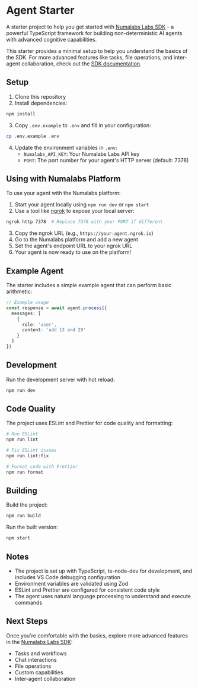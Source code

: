 # Agent Starter

A starter project to help you get started with [Numalabs Labs SDK](https://github.com/Numalabs-labs/sdk) - a powerful TypeScript framework for building non-deterministic AI agents with advanced cognitive capabilities.

This starter provides a minimal setup to help you understand the basics of the SDK. For more advanced features like tasks, file operations, and inter-agent collaboration, check out the [SDK documentation](https://github.com/Numalabs-labs/sdk).

## Setup

1. Clone this repository
2. Install dependencies:

```bash
npm install
```

3. Copy `.env.example` to `.env` and fill in your configuration:

```bash
cp .env.example .env
```

4. Update the environment variables in `.env`:
   - `Numalabs_API_KEY`: Your Numalabs Labs API key
   - `PORT`: The port number for your agent's HTTP server (default: 7378)

## Using with Numalabs Platform

To use your agent with the Numalabs platform:

1. Start your agent locally using `npm run dev` or `npm start`
2. Use a tool like [ngrok](https://ngrok.com/) to expose your local server:
```bash
ngrok http 7378  # Replace 7378 with your PORT if different
```
3. Copy the ngrok URL (e.g., `https://your-agent.ngrok.io`)
4. Go to the Numalabs platform and add a new agent
5. Set the agent's endpoint URL to your ngrok URL
6. Your agent is now ready to use on the platform!

## Example Agent

The starter includes a simple example agent that can perform basic arithmetic:

```typescript
// Example usage
const response = await agent.process({
  messages: [
    {
      role: 'user',
      content: 'add 13 and 29'
    }
  ]
})
```

## Development

Run the development server with hot reload:

```bash
npm run dev
```

## Code Quality

The project uses ESLint and Prettier for code quality and formatting:

```bash
# Run ESLint
npm run lint

# Fix ESLint issues
npm run lint:fix

# Format code with Prettier
npm run format
```

## Building

Build the project:

```bash
npm run build
```

Run the built version:

```bash
npm start
```

## Notes

- The project is set up with TypeScript, ts-node-dev for development, and includes VS Code debugging configuration
- Environment variables are validated using Zod
- ESLint and Prettier are configured for consistent code style
- The agent uses natural language processing to understand and execute commands

## Next Steps

Once you're comfortable with the basics, explore more advanced features in the [Numalabs Labs SDK](https://github.com/Numalabs-labs/sdk):
- Tasks and workflows
- Chat interactions
- File operations
- Custom capabilities
- Inter-agent collaboration
